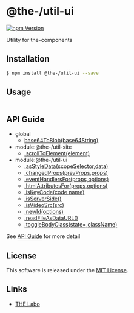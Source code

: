 @the-/util-ui
==========

<!---
This file is generated by @the-/templates. Do not update manually.
--->

<!-- Badge Start -->
<a name="badges"></a>

[![npm Version][bd_npm_shield_url]][bd_npm_url]

[bd_repo_url]: https://github.com/the-labo/the
[bd_npm_url]: http://www.npmjs.org/package/@the-/util-ui
[bd_npm_shield_url]: http://img.shields.io/npm/v/@the-/util-ui.svg?style=flat

<!-- Badge End -->


<!-- Description Start -->
<a name="description"></a>

Utility for the-components

<!-- Description End -->


<!-- Overview Start -->
<a name="overview"></a>




<!-- Overview End -->


<!-- Sections Start -->
<a name="sections"></a>

<!-- Section from "doc/readme/01.Installation.md.hbs" Start -->

<a name="section-doc-readme-01-installation-md"></a>

Installation
-----

```bash
$ npm install @the-/util-ui --save
```


<!-- Section from "doc/readme/01.Installation.md.hbs" End -->

<!-- Section from "doc/readme/02.Usage.md.hbs" Start -->

<a name="section-doc-readme-02-usage-md"></a>

Usage
---------

```javascript

```


<!-- Section from "doc/readme/02.Usage.md.hbs" End -->


<!-- Sections Start -->

<a name="api"></a>

## API Guide


- global
  - [base64ToBlob(base64String)](./doc/api/api.md#base64ToBlob)
- module:@the-/util-site
  - [.scrollToElement(element)](./doc/api/api.md#module_@the-/util-site.scrollToElement)
- module:@the-/util-ui
  - [.asStyleData(scopeSelector,data)](./doc/api/api.md#module_@the-/util-ui.asStyleData)
  - [.changedProps(prevProps,props)](./doc/api/api.md#module_@the-/util-ui.changedProps)
  - [.eventHandlersFor(props,options)](./doc/api/api.md#module_@the-/util-ui.eventHandlersFor)
  - [.htmlAttributesFor(props,options)](./doc/api/api.md#module_@the-/util-ui.htmlAttributesFor)
  - [.isKeyCode(code,name)](./doc/api/api.md#module_@the-/util-ui.isKeyCode)
  - [.isServerSide()](./doc/api/api.md#module_@the-/util-ui.isServerSide)
  - [.isVideoSrc(src)](./doc/api/api.md#module_@the-/util-ui.isVideoSrc)
  - [.newId(options)](./doc/api/api.md#module_@the-/util-ui.newId)
  - [.readFileAsDataURL()](./doc/api/api.md#module_@the-/util-ui.readFileAsDataURL)
  - [.toggleBodyClass(state&#x3D;,className)](./doc/api/api.md#module_@the-/util-ui.toggleBodyClass)

See [API Guide](./doc/api/api.md) for more detail


<!-- LICENSE Start -->
<a name="license"></a>

License
-------
This software is released under the [MIT License](https://github.com/the-labo/the/blob/master/LICENSE).

<!-- LICENSE End -->


<!-- Links Start -->
<a name="links"></a>

Links
------

+ [THE Labo][the_labo_url]

[the_labo_url]: https://github.com/the-labo

<!-- Links End -->

